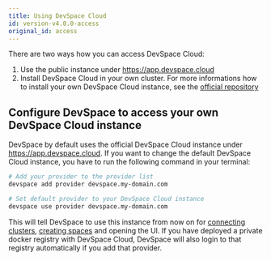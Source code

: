 ```yaml
---
title: Using DevSpace Cloud
id: version-v4.0.0-access
original_id: access
---
```


There are two ways how you can access DevSpace Cloud:
1. Use the public instance under https://app.devspace.cloud
2. Install DevSpace Cloud in your own cluster. For more informations how to install your own DevSpace Cloud instance, see the [official repository](https://github.com/devspace-cloud/devspace-cloud)

## Configure DevSpace to access your own DevSpace Cloud instance

DevSpace by default uses the official DevSpace Cloud instance under https://app.devspace.cloud. If you want to change the default DevSpace Cloud instance, you have to run the following command in your terminal:

```bash
# Add your provider to the provider list
devspace add provider devspace.my-domain.com

# Set default provider to your DevSpace Cloud instance
devspace use provider devspace.my-domain.com
```

This will tell DevSpace to use this instance from now on for [connecting clusters](https://devspace.cloud/docs/cloud/clusters/connect), [creating spaces](https://devspace.cloud/docs/cloud/spaces/create-spaces) and opening the UI. If you have deployed a private docker registry with DevSpace Cloud, DevSpace will also login to that registry automatically if you add that provider.

